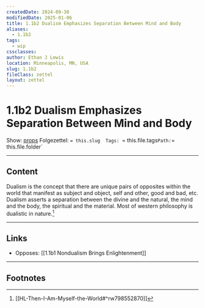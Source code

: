 ```yaml
---
createdDate: 2024-09-30
modifiedDate: 2025-01-06
title: 1.1b2 Dualism Emphasizes Separation Between Mind and Body
aliases:
  - 1.1b2
tags:
  - wip
cssclasses: 
author: Ethan J Lewis
location: Minneapolis, MN, USA
slug: 1.1b2
fileClass: zettel
layout: zettel
---
```


# 1.1b2 Dualism Emphasizes Separation Between Mind and Body

Show: [props](obsidian://adv-uri?vault=ejl-zk&commandid=properties%3Aopen-local)
Folgezettel: `= this.slug 
Tags: `= this.file.tags`
Path: `= this.file.folder`
- - -

## Content

Dualism is the concept that there are unique pairs of opposites within the world that manifest as subject and object, self and other, good and bad, etc. Dualism asserts a separation between the divine and the natural, the mind and the body, the spiritual and the material. Most of western philosophy is dualistic in nature.[^1]
- - -

## Links

- Opposes: [[1.1b1 Nondualism Brings Enlightenment]]
- - -

## Footnotes

[^1]: [[HL-Then-I-Am-Myself-the-World#^rw798552870]]